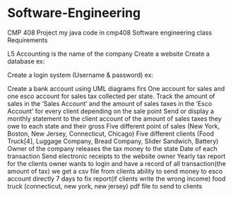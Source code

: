# Software-Engineering
CMP 408 Project
my java code in cmp408 Software engineering class
Requirements

L5 Accounting is the name of the company
Create a website
Create a database
ex:


Create a login system (Username & password)
ex: 


Create a bank account using UML diagrams firs
One account for sales and one esco account for sales tax collected per state.
Track the amount of sales in the ‘Sales Account’ and the amount of sales taxes in the ‘Esco Account’ for every client depending on the sale point
Send or display a monthly statement to the client account of the amount of sales taxes they owe to each state and their gross
Five different point of sales (New York, Boston, New Jersey, Connecticut, Chicago)
Five different clients (Food Truck[4], Luggage Company, Bread Company, Slider Sandwich, Battery)
Owner of the company releases the tax money to the state
Date of each transaction
Send electronic receipts to the website owner
Yearly tax report for the clients
owner wants to login and have a record of all transaction(the amount of tax)
we get a csv file from clients 
ability to send money to esco account directly 
7 days to fix report(if clients write the wrong income)
food truck (connecticut, new york, new jersey)
pdf file to send to clients


